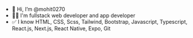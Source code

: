- 👋 Hi, I’m @mohit0270
- ✌🏻 I'm fullstack web developer and app developer
- ✅ I know HTML, CSS, Scss, Tailwind, Bootstrap, Javascript, Typescript, React.js, Next.js, React Native, Expo, Git

<!---
mohit27com/mohit27com is a ✨ special ✨ repository because its `README.md` (this file) appears on your GitHub profile.
You can click the Preview link to take a look at your changes.
--->
